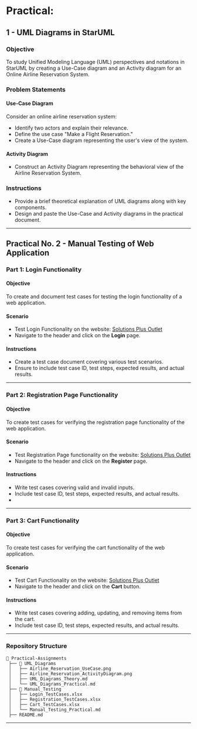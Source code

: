 # Practical:
         
## 1 - UML Diagrams in StarUML

### Objective
To study Unified Modeling Language (UML) perspectives and notations in StarUML by creating a Use-Case diagram and an Activity diagram for an Online Airline Reservation System.

### Problem Statements

#### **Use-Case Diagram**
Consider an online airline reservation system:
- Identify two actors and explain their relevance.
- Define the use case "Make a Flight Reservation."
- Create a Use-Case diagram representing the user's view of the system.

#### **Activity Diagram**
- Construct an Activity Diagram representing the behavioral view of the Airline Reservation System.

### Instructions
- Provide a brief theoretical explanation of UML diagrams along with key components.
- Design and paste the Use-Case and Activity diagrams in the practical document.

---

## Practical No. 2 - Manual Testing of Web Application

### **Part 1: Login Functionality**

#### **Objective**
To create and document test cases for testing the login functionality of a web application.

#### **Scenario**
- Test Login Functionality on the website: [Solutions Plus Outlet](https://www.solutionsplusoutlet.ca)
- Navigate to the header and click on the **Login** page.

#### **Instructions**
- Create a test case document covering various test scenarios.
- Ensure to include test case ID, test steps, expected results, and actual results.

---

### **Part 2: Registration Page Functionality**

#### **Objective**
To create test cases for verifying the registration page functionality of the web application.

#### **Scenario**
- Test Registration Page functionality on the website: [Solutions Plus Outlet](https://www.solutionsplusoutlet.ca)
- Navigate to the header and click on the **Register** page.

#### **Instructions**
- Write test cases covering valid and invalid inputs.
- Include test case ID, test steps, expected results, and actual results.
- 
---

### **Part 3: Cart Functionality**

#### **Objective**
To create test cases for verifying the cart functionality of the web application.

#### **Scenario**
- Test Cart Functionality on the website: [Solutions Plus Outlet](https://www.solutionsplusoutlet.ca)
- Navigate to the header and click on the **Cart** button.

#### **Instructions**
- Write test cases covering adding, updating, and removing items from the cart.
- Include test case ID, test steps, expected results, and actual results.

---

### **Repository Structure**
```
📂 Practical-Assignments
 ├── 📂 UML_Diagrams
 │   ├── Airline_Reservation_UseCase.png
 │   ├── Airline_Reservation_ActivityDiagram.png
 │   ├── UML_Diagrams_Theory.md
 │   └── UML_Diagrams_Practical.md
 ├── 📂 Manual_Testing
 │   ├── Login_TestCases.xlsx
 │   ├── Registration_TestCases.xlsx
 │   ├── Cart_TestCases.xlsx
 │   └── Manual_Testing_Practical.md
 ├── README.md
```

---
